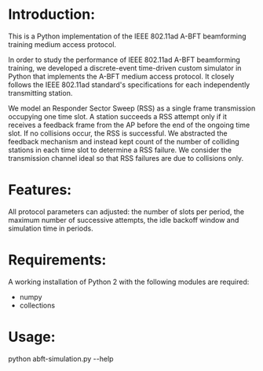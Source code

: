 # Introduction:
This is a Python implementation of the IEEE 802.11ad A-BFT beamforming training medium access protocol.

In order to study the performance of IEEE 802.11ad A-BFT beamforming training, 
we developed a discrete-event time-driven custom simulator in Python that implements the A-BFT medium access protocol.
It closely follows the IEEE 802.11ad standard's specifications for each independently transmitting station.

We model an Responder Sector Sweep (RSS) as a single frame transmission occupying one time slot. 
A station succeeds a RSS attempt only if it receives a feedback frame from the AP before the end of the ongoing time slot. 
If no collisions occur, the RSS is successful. 
We abstracted the feedback mechanism  and instead kept count of the number of colliding stations in each time slot to determine a RSS failure. 
We consider the transmission channel ideal so that RSS failures are due to collisions only.

# Features:
All protocol parameters can adjusted: the number of slots per period, the maximum number of successive attempts, the idle backoff window  and simulation time in periods.

# Requirements:
A working installation of Python 2 with the following modules are required:
- numpy
- collections

# Usage:
python abft-simulation.py --help
